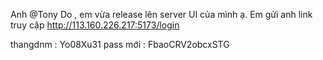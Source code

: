 Anh @Tony Do , em vừa release lên server UI của mình ạ. Em gửi anh link truy cập
http://113.160.226.217:5173/login

thangdnm : Yo08Xu31
pass mới : FbaoCRV2obcxSTG

